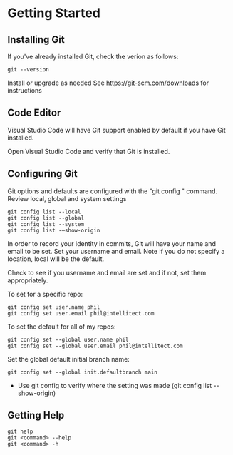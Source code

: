 # Getting Started

## Installing Git

If you've already installed Git, check the verion as follows:

```
git --version
```

Install or upgrade as needed
See https://git-scm.com/downloads for instructions

## Code Editor

Visual Studio Code will have Git support enabled by default if you have Git installed.

Open Visual Studio Code and verify that Git is installed.

## Configuring Git

Git options and defaults are configured with the "git config " command. Review local, global and system settings

```
git config list --local
git config list --global
git config list --system
git config list -–show-origin
```

In order to record your identity in commits, Git will have your name and email to be set. Set your username and email.
Note if you do not specify a location, local will be the default.

Check to see if you username and email are set and if not, set them appropriately.

To set for a specific repo:
```
git config set user.name phil
git config set user.email phil@intellitect.com
```

To set the default for all of my repos:
```
git config set --global user.name phil
git config set --global user.email phil@intellitect.com
```

Set the global default initial branch name:
```
git config set --global init.defaultbranch main
```
* Use git config to verify where the setting was made (git config list --show-origin)

## Getting Help

```
git help
git <command> --help 
git <command> -h
```




